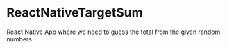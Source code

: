 # ReactNativeTargetSum
React Native App where we need to guess the total from the given random numbers
